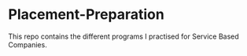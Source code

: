 # Placement-Preparation
This repo contains the different programs I practised for Service Based Companies.
